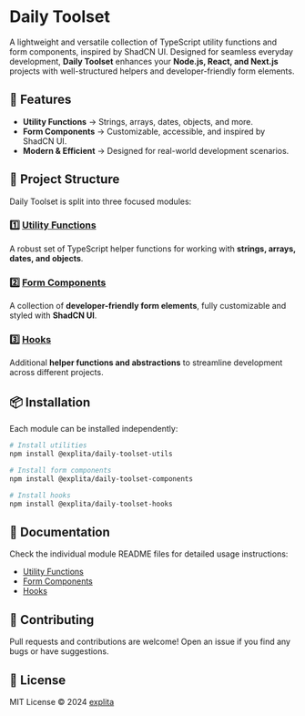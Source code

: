 # Daily Toolset

A lightweight and versatile collection of TypeScript utility functions and form components, inspired by ShadCN UI. Designed for seamless everyday development, **Daily Toolset** enhances your **Node.js, React, and Next.js** projects with well-structured helpers and developer-friendly form elements.

## 🚀 Features

- **Utility Functions** → Strings, arrays, dates, objects, and more.
- **Form Components** → Customizable, accessible, and inspired by ShadCN UI.
- **Modern & Efficient** → Designed for real-world development scenarios.

## 📂 Project Structure

Daily Toolset is split into three focused modules:

### 1️⃣ [Utility Functions](./packages/utils/README.md)

A robust set of TypeScript helper functions for working with **strings, arrays, dates, and objects**.

### 2️⃣ [Form Components](./packages/components/README.md)

A collection of **developer-friendly form elements**, fully customizable and styled with **ShadCN UI**.

### 3️⃣ [Hooks](./packages/hooks/README.md)

Additional **helper functions and abstractions** to streamline development across different projects.

## 📦 Installation

Each module can be installed independently:

```sh
# Install utilities
npm install @explita/daily-toolset-utils

# Install form components
npm install @explita/daily-toolset-components

# Install hooks
npm install @explita/daily-toolset-hooks
```

## 📖 Documentation

Check the individual module README files for detailed usage instructions:

- [Utility Functions](./packages/utils/README.md)
- [Form Components](./packages/components/README.md)
- [Hooks](./packages/hooks/README.md)

## 🤝 Contributing

Pull requests and contributions are welcome! Open an issue if you find any bugs or have suggestions.

## 📜 License

MIT License © 2024 [explita](https://explita.ng)
